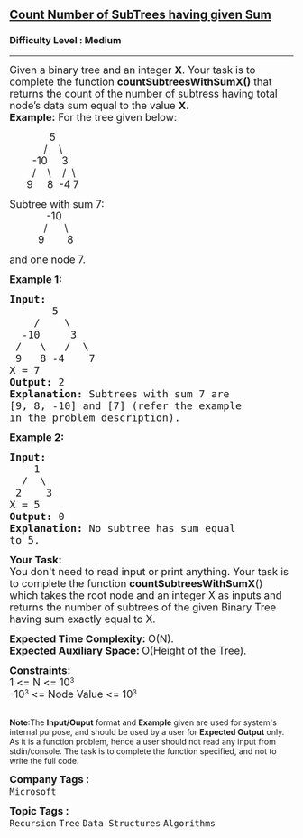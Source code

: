 <h2><a href="https://practice.geeksforgeeks.org/problems/count-number-of-subtrees-having-given-sum/1">Count Number of SubTrees having given Sum</a></h2><h3>Difficulty Level : Medium</h3><hr><div class="problems_problem_content__Xm_eO"><p><span style="font-size:18px">Given a binary tree&nbsp;and an integer <strong>X</strong>. Your task is to complete the function <strong>countSubtreesWithSumX()</strong> that returns the count of the number of subtress having total node’s data sum equal to the&nbsp;value <strong>X</strong>.</span><br>
<span style="font-size:18px"><strong>Example:</strong> For the tree given below: &nbsp;&nbsp;&nbsp;&nbsp;&nbsp;&nbsp;&nbsp;&nbsp;&nbsp;&nbsp;&nbsp; </span></p>

<p><span style="font-size:18px">&nbsp;&nbsp;&nbsp;&nbsp;&nbsp;&nbsp;&nbsp;&nbsp;&nbsp;&nbsp;&nbsp;&nbsp;&nbsp; 5<br>
&nbsp;&nbsp;&nbsp;&nbsp;&nbsp;&nbsp;&nbsp;&nbsp;&nbsp;&nbsp;&nbsp; /&nbsp;&nbsp;&nbsp; \<br>
&nbsp;&nbsp;&nbsp;&nbsp;&nbsp;&nbsp;&nbsp; -10&nbsp;&nbsp;&nbsp;&nbsp; 3<br>
&nbsp;&nbsp;&nbsp;&nbsp;&nbsp;&nbsp;&nbsp; /&nbsp;&nbsp;&nbsp; \ &nbsp;&nbsp; /&nbsp; \<br>
&nbsp; &nbsp; &nbsp; 9 &nbsp;&nbsp;&nbsp; 8&nbsp; -4 7</span></p>

<p><span style="font-size:18px">Subtree with sum 7:<br>
&nbsp;&nbsp;&nbsp;&nbsp;&nbsp;&nbsp;&nbsp;&nbsp;&nbsp;&nbsp;&nbsp;&nbsp; -10<br>
&nbsp;&nbsp;&nbsp;&nbsp;&nbsp;&nbsp;&nbsp;&nbsp;&nbsp;&nbsp;&nbsp; /&nbsp;&nbsp;&nbsp;&nbsp;&nbsp; \<br>
&nbsp;&nbsp;&nbsp;&nbsp;&nbsp;&nbsp;&nbsp;&nbsp;&nbsp; 9&nbsp;&nbsp;&nbsp;&nbsp;&nbsp;&nbsp;&nbsp; 8</span></p>

<p><span style="font-size:18px">and one node 7.</span></p>

<p><span style="font-size:18px"><strong>Example 1:</strong></span></p>

<pre><span style="font-size:18px"><strong>Input:
</strong>       5
&nbsp;   /    \
&nbsp; -10     3
&nbsp;/   \   /  \
&nbsp;9   8 -4    7
X = 7
<strong>Output: </strong>2<strong>
Explanation: </strong>Subtrees with sum 7 are
[9, 8, -10] and [7] (refer the example
in the problem description).</span>
</pre>

<p><span style="font-size:18px"><strong>Example 2:</strong></span></p>

<pre><span style="font-size:18px"><strong>Input:
</strong>    1
&nbsp; /  \
&nbsp;2    3
X = 5
<strong>Output: </strong>0<strong>
Explanation: </strong>No subtree has sum equal
to 5.</span>
</pre>

<p><span style="font-size:18px"><strong>Your Task:</strong><br>
You don't need to read input or print anything. Your&nbsp;task is to complete the function&nbsp;<strong>countSubtreesWithSumX</strong>() which takes the root node and an integer X as inputs and returns the number of subtrees of the given Binary Tree having sum exactly equal to X.</span></p>

<p><span style="font-size:18px"><strong>Expected Time Complexity: </strong>O(N).<br>
<strong>Expected Auxiliary Space: </strong>O(Height of the Tree).</span></p>

<p><span style="font-size:18px"><strong>Constraints:</strong></span><br>
<span style="font-size:18px">1 &lt;= N &lt;= 10</span><sup>3</sup><br>
<span style="font-size:18px">-10</span><sup>3</sup><span style="font-size:18px"> &lt;= Node Value &lt;= 10</span><sup>3</sup><br>
&nbsp;</p>

<p><span style="font-size:14px"><strong>Note</strong>:The <strong>Input/Ouput</strong> format and <strong>Example</strong> given are used for system's internal purpose, and should be used by a user for <strong>Expected Output</strong> only. As it is a function problem, hence a user should not read any input from stdin/console. The task is to complete the function specified, and not to write the full code.</span></p>
</div><p><span style=font-size:18px><strong>Company Tags : </strong><br><code>Microsoft</code>&nbsp;<br><p><span style=font-size:18px><strong>Topic Tags : </strong><br><code>Recursion</code>&nbsp;<code>Tree</code>&nbsp;<code>Data Structures</code>&nbsp;<code>Algorithms</code>&nbsp;
